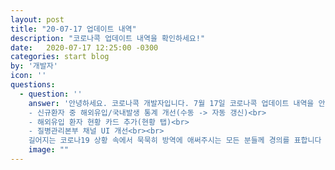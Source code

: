 ```yaml
---
layout: post
title: "20-07-17 업데이트 내역"
description: "코로나콕 업데이트 내역을 확인하세요!"
date:   2020-07-17 12:25:00 -0300
categories: start blog
by: '개발자'
icon: ''
questions:
  - question: ''
    answer: '안녕하세요. 코로나콕 개발자입니다. 7월 17일 코로나콕 업데이트 내역을 안내해드립니다<br><br>
    - 신규환자 중 해외유입/국내발생 통계 개선(수동 -> 자동 갱신)<br>
    - 해외유입 환자 현황 카드 추가(현황 탭)<br>
    - 질병관리본부 채널 UI 개선<br><br>
    길어지는 코로나19 상황 속에서 묵묵히 방역에 애써주시는 모든 분들께 경의를 표합니다 :)'
    image: ""
---
```

